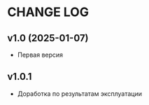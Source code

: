 CHANGE LOG
==========

## v1.0 (2025-01-07)
* Первая версия

## v1.0.1
* Доработка по результатам эксплуатации
